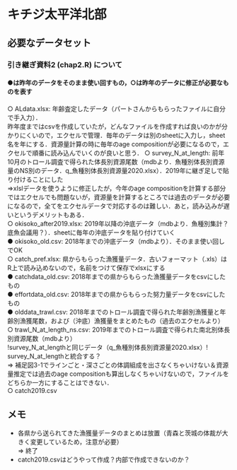 # キチジ太平洋北部
## 必要なデータセット
### 引き継ぎ資料2 (chap2.R) について
#### ●は昨年のデータをそのまま使い回すもの，○は昨年のデータに修正が必要なものを表す
○ ALdata.xlsx: 年齢査定したデータ（パートさんからもらったファイルに自分で手入力）．  
昨年度まではcsvを作成していたが，どんなファイルを作成すれば良いのかが分かりにくいので，エクセルで管理．毎年のデータは別のsheetに入力し，sheet名を年にする．資源量計算の時に毎年のage compositionが必要になるので，エクセルで順番に読み込んでいくのが良いと思う．
○ survey_N_at_length: 前年10月のトロール調査で得られた体長別資源尾数（mdbより．魚種別体長別資源量のNS別のデータ．q_魚種別体長別資源量2020.xlsx）．2019年に継ぎ足しで貼り付けることにした  
=>xlslデータを使うように修正したが，今年のage compositionを計算する部分ではエクセルでも問題ないが，資源量を計算するところでは過去のデータが必要になるので，全てをエクセルデータで対応するのは難しい．あと，読み込みが遅いというデメリットもある．  
○ okisoko_after2019.xlsx: 2019年以降の沖底データ（mdbより．魚種別集計？底魚会議用？）．sheetに毎年の沖底データを貼り付けていく  
● okisoko_old.csv: 2018年までの沖底データ（mdbより）．そのまま使い回しでOK  
○ catch_pref.xlsx: 県からもらった漁獲量データ．古いフォーマット（.xls）はR上で読み込めないので，名前をつけて保存でxlsxにする  
● catchdata_old.csv: 2018年までの県からもらった漁獲量データをcsvにしたもの  
● effortdata_old.csv: 2018年までの県からもらった努力量データをcsvにしたもの  
● olddata_trawl.csv: 2018年までのトロール調査で得られた年齢別漁獲量と年齢別漁獲尾数，および（沖底）漁獲量をまとめたもの（過去のエクセルより）  
○ trawl_N_at_length_ns.csv: 2019年までのトロール調査で得られた南北別体長別資源尾数（mdbより）  
!survey_N_at_lengthと同じデータ（q_魚種別体長別資源量2020.xlsx）!  survey_N_at_lengthと統合する？  
=> 補足図3-1でラインごと・深さごとの体調組成を出さなくちゃいけない＆資源量推定では過去のage compositionも算出しなくちゃいけないので，ファイルをどちらか一方にすることはできない．  
○ catch2019.csv

## メモ
- 各県から送られてきた漁獲量データのまとめは放置（青森と茨城の体裁が大きく変更しているため，注意が必要）  
=> 終了
- catch2019.csvはどうやって作成？内部で作成できないのか？